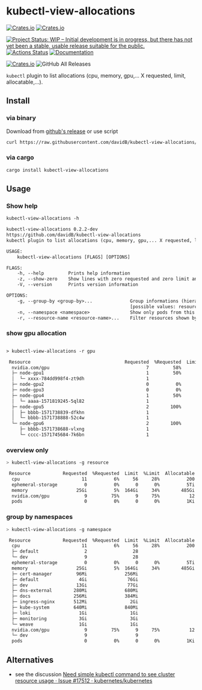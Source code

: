 # kubectl-view-allocations

[![Crates.io](https://img.shields.io/crates/l/kubectl-view-allocations.svg)](http://creativecommons.org/publicdomain/zero/1.0/)
[![Crates.io](https://img.shields.io/crates/v/kubectl-view-allocations.svg)](https://crates.io/crates/kubectl-view-allocations)

[![Project Status: WIP – Initial development is in progress, but there has not yet been a stable, usable release suitable for the public.](https://www.repostatus.org/badges/latest/wip.svg)](https://www.repostatus.org/#wip)
[![Actions Status](https://github.com/davidB/kubectl-view-allocations/workflows/ci-flow/badge.svg)](https://github.com/davidB/kubectl-view-allocations/actions)
[![Documentation](https://docs.rs/kubectl-view-allocations/badge.svg)](https://docs.rs/kubectl-view-allocations/)

[![Crates.io](https://img.shields.io/crates/d/kubectl-view-allocations.svg)](https://crates.io/crates/kubectl-view-allocations)
![GitHub All Releases](https://img.shields.io/github/downloads/davidB/kubectl-view-allocations/total.svg)

`kubectl` plugin to list allocations (cpu, memory, gpu,... X requested, limit, allocatable,...).

## Install

### via binary

Download from [github's release](https://github.com/davidB/kubectl-view-allocations/releases/latest) or use script

```sh
curl https://raw.githubusercontent.com/davidB/kubectl-view-allocations/master/scripts/getLatest.sh | sh
```

### via cargo

```sh
cargo install kubectl-view-allocations
```

## Usage

### Show help

```txt
kubectl-view-allocations -h

kubectl-view-allocations 0.2.2-dev
https://github.com/davidB/kubectl-view-allocations
kubectl plugin to list allocations (cpu, memory, gpu,... X requested, limit, allocatable,...)

USAGE:
    kubectl-view-allocations [FLAGS] [OPTIONS]

FLAGS:
    -h, --help         Prints help information
    -z, --show-zero    Show lines with zero requested and zero limit and zero allocatable
    -V, --version      Prints version information

OPTIONS:
    -g, --group-by <group-by>...              Group informations (hierarchicaly) (default: -g resource -g node -g pod)
                                              [possible values: resource, node, pod]
    -n, --namespace <namespace>               Show only pods from this namespace
    -r, --resource-name <resource-name>...    Filter resources shown by name(s), by default all resources are listed
```

### show gpu allocation

```txt

> kubectl-view-allocations -r gpu

 Resource                                   Requested  %Requested  Limit  %Limit  Allocatable  Free
  nvidia.com/gpu                                    7         58%      7     58%           12     5
  ├─ node-gpu1                                      1         50%      1     50%            2     1
  │  └─ xxxx-784dd998f4-zt9dh                       1                  1
  ├─ node-gpu2                                      0          0%      0      0%            2     2
  ├─ node-gpu3                                      0          0%      0      0%            2     2
  ├─ node-gpu4                                      1         50%      1     50%            2     1
  │  └─ aaaa-1571819245-5ql82                       1                  1
  ├─ node-gpu5                                      2        100%      2    100%            2     0
  │  ├─ bbbb-1571738839-dfkhn                       1                  1
  │  └─ bbbb-1571738888-52c4w                       1                  1
  └─ node-gpu6                                      2        100%      2    100%            2     0
     ├─ bbbb-1571738688-vlxng                       1                  1
     └─ cccc-1571745684-7k6bn                       1                  1
```

### overview only

```sh
> kubectl-view-allocations -g resource

 Resource            Requested  %Requested  Limit  %Limit  Allocatable   Free
  cpu                       11          6%     56     28%          200    144
  ephemeral-storage          0          0%      0      0%          5Ti    5Ti
  memory                  25Gi          5%  164Gi     34%        485Gi  320Gi
  nvidia.com/gpu             9         75%      9     75%           12      3
  pods                       0          0%      0      0%          1Ki    1Ki
```

### group by namespaces

```sh
> kubectl-view-allocations -g namespace

 Resource            Requested  %Requested  Limit  %Limit  Allocatable   Free
  cpu                       11          6%     56     28%          200    144
  ├─ default                 2                 28
  └─ dev                     9                 28
  ephemeral-storage          0          0%      0      0%          5Ti    5Ti
  memory                  25Gi          5%  164Gi     34%        485Gi  320Gi
  ├─ cert-manager         96Mi              256Mi
  ├─ default               4Gi               76Gi
  ├─ dev                  13Gi               77Gi
  ├─ dns-external        280Mi              680Mi
  ├─ docs                256Mi              384Mi
  ├─ ingress-nginx       512Mi                2Gi
  ├─ kube-system         640Mi              840Mi
  ├─ loki                  1Gi                1Gi
  ├─ monitoring            3Gi                3Gi
  └─ weave                 1Gi                1Gi
  nvidia.com/gpu             9         75%      9     75%           12      3
  └─ dev                     9                  9
  pods                       0          0%      0      0%          1Ki    1Ki
```

## Alternatives

- see the discussion [Need simple kubectl command to see cluster resource usage · Issue #17512 · kubernetes/kubernetes](https://github.com/kubernetes/kubernetes/issues/17512)
